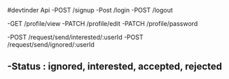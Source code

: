 #devtinder Api
-POST  /signup
-Post /login
-POST /logout


-GET /profile/view
-PATCH /profile/edit
-PATCH /profile/password
  
-POST /request/send/interested/:userId
-POST /request/send/ignored/:userId


-Status : ignored, interested, accepted, rejected
-
